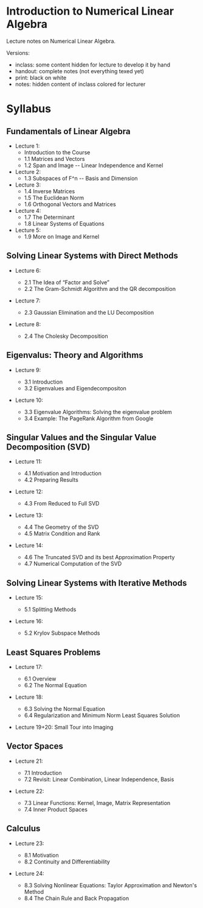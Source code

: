 # Introduction to Numerical Linear Algebra

Lecture notes on Numerical Linear Algebra. 

Versions:

 - inclass: some content hidden for lecture to develop it by hand
 - handout: complete notes (not everything texed yet)
 - print: black on white
 - notes: hidden content of inclass colored for lecturer


# Syllabus

## Fundamentals of Linear Algebra

- Lecture 1:
  - Introduction to the Course
  - 1.1 Matrices and Vectors
  - 1.2 Span and Image -- Linear Independence and Kernel
- Lecture 2:
  - 1.3 Subspaces of F^n --  Basis and Dimension
- Lecture 3:
  - 1.4 Inverse Matrices
  - 1.5 The Euclidean Norm
  - 1.6 Orthogonal Vectors and Matrices
- Lecture 4:
  - 1.7 The Determinant
  - 1.8 Linear Systems of Equations
- Lecture 5:
  - 1.9 More on Image and Kernel

## Solving Linear Systems with Direct Methods

- Lecture 6:
  - 2.1 The Idea of “Factor and Solve”
  - 2.2 The Gram-Schmidt Algorithm and the QR decomposition

- Lecture 7:
  - 2.3 Gaussian Elimination and the LU Decomposition

- Lecture 8:
  - 2.4 The Cholesky Decomposition
  
## Eigenvalus: Theory and Algorithms

- Lecture 9:
  - 3.1 Introduction
  - 3.2 Eigenvalues and Eigendecompositon

- Lecture 10:
  - 3.3 Eigenvalue Algorithms: Solving the eigenvalue problem
  - 3.4 Example: The PageRank Algorithm from Google

## Singular Values and the Singular Value Decomposition (SVD)

- Lecture 11:
  - 4.1 Motivation and Introduction
  - 4.2 Preparing Results

- Lecture 12:
  - 4.3 From Reduced to Full SVD

- Lecture 13:
  - 4.4 The Geometry of the SVD
  - 4.5 Matrix Condition and Rank
  
- Lecture 14:
  - 4.6 The Truncated SVD and its best Approximation Property
  - 4.7 Numerical Computation of the SVD

## Solving Linear Systems with Iterative Methods

- Lecture 15:
  - 5.1 Splitting Methods

- Lecture 16:
  - 5.2 Krylov Subspace Methods

## Least Squares Problems

- Lecture 17:
  - 6.1 Overview
  - 6.2 The Normal Equation
 
- Lecture 18:
  - 6.3 Solving the Normal Equation
  - 6.4 Regularization and Minimum Norm Least Squares Solution

- Lecture 19+20: Small Tour into Imaging

## Vector Spaces

- Lecture 21: 
  - 7.1 Introduction
  - 7.2 Revisit: Linear Combination, Linear Independence, Basis

- Lecture 22:
  - 7.3 Linear Functions: Kernel, Image, Matrix Representation
  - 7.4 Inner Product Spaces

## Calculus

- Lecture 23:
  - 8.1 Motivation
  - 8.2 Continuity and Differentiability
  
- Lecture 24:
  - 8.3 Solving Nonlinear Equations: Taylor Approximation and Newton's Method
  - 8.4 The Chain Rule and Back Propagation
  






